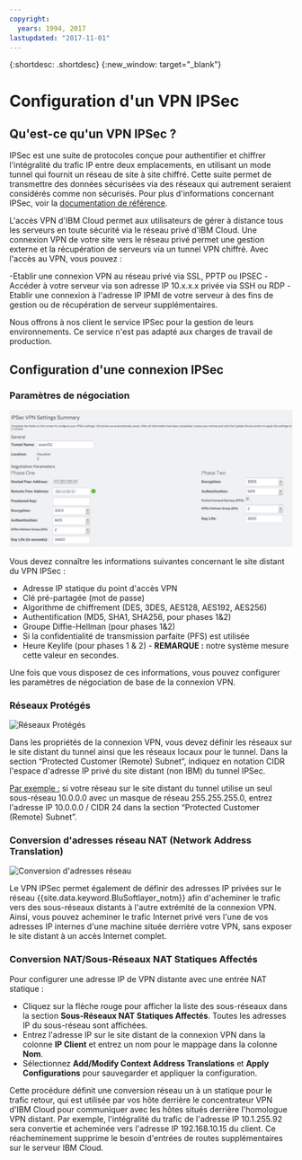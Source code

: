 ```yaml
---
copyright:
  years: 1994, 2017
lastupdated: "2017-11-01"
---
```


{:shortdesc: .shortdesc}
{:new_window: target="_blank"}

# Configuration d'un VPN IPSec

## Qu'est-ce qu'un VPN IPSec ?

IPSec est une suite de protocoles conçue pour authentifier et chiffrer l'intégralité du trafic IP entre deux emplacements, en utilisant un mode tunnel qui fournit un réseau de site à site chiffré. Cette suite permet de transmettre des données sécurisées via des réseaux qui autrement seraient considérés comme non sécurisés. Pour plus d'informations concernant IPSec, voir la [documentation de référence](external-reference.html).


L'accès VPN d'IBM Cloud permet aux utilisateurs de gérer à distance tous les serveurs en toute sécurité via le réseau privé d'IBM Cloud. Une connexion VPN de votre site vers le réseau privé permet une gestion externe et la récupération de serveurs via un tunnel VPN chiffré.  Avec l'accès au VPN, vous pouvez :

   -Etablir une connexion VPN au réseau privé via SSL, PPTP ou IPSEC
   -Accéder à votre serveur via son adresse IP 10.x.x.x privée via SSH ou RDP
   -Etablir une connexion à l'adresse IP IPMI de votre serveur à des fins de gestion ou de récupération de serveur supplémentaires.

Nous offrons à nos client le service IPSec pour la gestion de leurs environnements. Ce service n'est pas adapté aux charges de travail de production.


## Configuration d'une connexion IPSec

### Paramètres de négociation
![Paramètres de négociation](images/IPSec_VPN.png)

Vous devez connaître les informations suivantes concernant le site distant du VPN IPSec :
- Adresse IP statique du point d'accès VPN
- Clé pré-partagée (mot de passe)
- Algorithme de chiffrement (DES, 3DES, AES128, AES192, AES256)
- Authentification (MD5, SHA1, SHA256, pour phases 1&2)
- Groupe Diffie-Hellman (pour phases 1&2)
- Si la confidentialité de transmission parfaite (PFS) est utilisée
- Heure Keylife (pour phases 1 & 2) - **REMARQUE :** notre système mesure cette valeur en secondes. 

Une fois que vous disposez de ces informations, vous pouvez configurer les paramètres de négociation de base de la connexion VPN.

### Réseaux Protégés
![Réseaux Protégés](http://14bc7.http.dal05.cdn.softlayer.net/images/protected_networks.png)

Dans les propriétés de la connexion VPN, vous devez définir les réseaux sur le site distant du tunnel ainsi que les réseaux locaux pour le tunnel. Dans la section “Protected Customer (Remote) Subnet”, indiquez en notation CIDR l'espace d'adresse IP privé du site distant (non IBM) du tunnel IPSec.

<span style="text-decoration: underline">Par exemple :</span> si votre réseau sur le site distant du tunnel utilise un seul sous-réseau 10.0.0.0 avec un masque de réseau 255.255.255.0, entrez l'adresse IP 10.0.0.0 / CIDR 24 dans la section “Protected Customer (Remote) Subnet”.

### Conversion d'adresses réseau NAT (Network Address Translation)
![Conversion d'adresses réseau](http://14bc7.http.dal05.cdn.softlayer.net/images/nat.png)

Le VPN IPSec permet également de définir des adresses IP privées sur le réseau {{site.data.keyword.BluSoftlayer_notm}} afin d'acheminer le trafic vers des sous-réseaux distants à l'autre extrémité de la connexion VPN. Ainsi, vous pouvez acheminer le trafic Internet privé vers l'une de vos adresses IP internes d'une machine située derrière votre VPN, sans exposer le site distant à un accès Internet complet.  

### Conversion NAT/Sous-Réseaux NAT Statiques Affectés

Pour configurer une adresse IP de VPN distante avec une entrée NAT statique : 

 * Cliquez sur la flèche rouge pour afficher la liste des sous-réseaux dans la section **Sous-Réseaux NAT Statiques Affectés**. Toutes les adresses IP du sous-réseau sont affichées.  
 * Entrez l'adresse IP sur le site distant de la connexion VPN dans la colonne **IP Client** et entrez un nom pour le mappage dans la colonne **Nom**.  
 * Sélectionnez **Add/Modify Context Address Translations** et **Apply Configurations** pour sauvegarder et appliquer la configuration.
 
Cette procédure définit une conversion réseau un à un statique pour le trafic retour, qui est utilisée par vos hôte derrière le concentrateur VPN d'IBM Cloud pour communiquer avec les hôtes situés derrière l'homologue VPN distant. Par exemple, l'intégralité du trafic de l'adresse IP 10.1.255.92 sera convertie et acheminée vers l'adresse IP 192.168.10.15 du client. Ce réacheminement supprime le besoin d'entrées de routes supplémentaires sur le serveur IBM Cloud.
